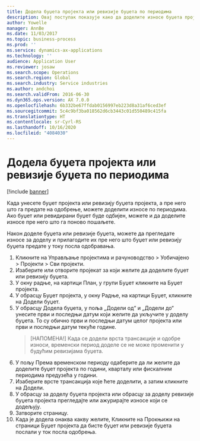 ```yaml
---
title: Додела буџета пројекта или ревизије буџета по периодима
description: Овај поступак показује како да доделите износе буџета пројекта по периодима.
author: Yowelle
manager: AnnBe
ms.date: 11/03/2017
ms.topic: business-process
ms.prod: ''
ms.service: dynamics-ax-applications
ms.technology: ''
audience: Application User
ms.reviewer: josaw
ms.search.scope: Operations
ms.search.region: Global
ms.search.industry: Service industries
ms.author: andchoi
ms.search.validFrom: 2016-06-30
ms.dyn365.ops.version: AX 7.0.0
ms.openlocfilehash: 6b332be67ffdab0156997eb223d8a31af6ced3ef
ms.sourcegitcommit: 5c4c9bf3ba018562d6cb3443c01d550489c415fa
ms.translationtype: HT
ms.contentlocale: sr-Cyrl-RS
ms.lasthandoff: 10/16/2020
ms.locfileid: "4084030"
---
```

# <a name="allocate-a-project-budget-or-budget-revision-across-periods"></a>Додела буџета пројекта или ревизије буџета по периодима

[!include [banner](../../includes/banner.md)]

Када унесете буџет пројекта или ревизију буџета пројекта, а пре него што га предате на одобрење, можете доделити износе по периодима. Ако буџет или ревидирани буџет буде одбијен, можете и да доделите износе пре него што га поново пошаљете. 

Након доделе буџета или ревизије буџета, можете да прегледате износе за доделу и прилагодите их пре него што буџет или ревизију буџета предате у току посла одобравања. 

1. Кликните на Управљање пројектима и рачуноводство > Уобичајено > Пројекти > Сви пројекти. 
2. Изаберите или отворите пројекат за који желите да доделите буџет или ревизију буџета. 
3. У окну радње, на картици План, у групи Буџет кликните на Буџет пројекта. 
4. У обрасцу Буџет пројекта, у окну Радње, на картици Буџет, кликните на Додели буџет. 
5. У обрасцу Додела буџета, у поља „Додели од“ и „Додели до“ унесите први и последњи датум који желите да укључите у доделу буџета. То су обично први и последњи датум целог пројекта или први и последњи датум текуће године.  
   > [НАПОМЕНА!] Када се додели врста трансакције и одобре износи, временски период доделе се не може променити у будућим ревизијама буџета. 
6. У пољу Према временском периоду одаберите да ли желите да доделите буџет пројекта по години, кварталу или фискалним периодима предузећа у години.
7. Изаберите врсте трансакција које ћете доделити, а затим кликните на Додели. 
8. У обрасцу за доделу буџета пројекта или обрасцу за доделу ревизије буџета пројекта прегледајте или ажурирајте износе који се додељују. 
9. Затворите страницу.
10. Када је додела онаква какву желите, Кликните на Прокњижи на страници Буџет пројекта да бисте буџет или ревизије буџета послали у ток посла одобрења.  


